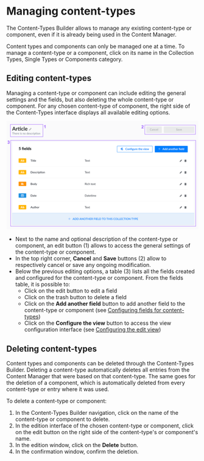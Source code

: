 # Managing content-types

The Content-Types Builder allows to manage any existing content-type or component, even if it is already being used in the Content Manager.

Content types and components can only be managed one at a time. To manage a content-type or a component, click on its name in the Collection Types, Single Types or Components category.

## Editing content-types

Managing a content-type or component can include editing the general settings and the fields, but also deleting the whole content-type or component. For any chosen content-type of component, the right side of the Content-Types interface displays all available editing options.

![Content-Types Builder's edition interface](../assets/content-types-builder/content-types-builder_edition.png)

- Next to the name and optional description of the content-type or component, an edit button <Fa-PencilAlt />  (1) allows to access the general settings of the content-type or component.
- In the top right corner, **Cancel** and **Save** buttons (2) allow to respectively cancel or save any ongoing modification.
- Below the previous editing options, a table (3) lists all the fields created and configured for the content-type or component. From the fields table, it is possible to:
  - Click on the edit button <Fa-PencilAlt /> to edit a field
  - Click on the trash button <Fa-TrashAlt /> to delete a field
  - Click on the **Add another field** button to add another field to the content-type or component (see [Configuring fields for content-types](/user-docs/latest/content-manager/configuring-fields-content-type))
  - Click on the **Configure the view** button to access the view configuration interface (see [Configuring the edit view](/user-docs/latest/content-manager/configuring-view-of-content-type#configuring-the-edit-view))


## Deleting content-types

Content types and components can be deleted through the Content-Types Builder. Deleting a content-type automatically deletes all entries from the Content Manager that were based on that content-type. The same goes for the deletion of a component, which is automatically deleted from every content-type or entry where it was used.

To delete a content-type or component:

1. In the Content-Types Builder navigation, click on the name of the content-type or component to delete.
2. In the edition interface of the chosen content-type or component, click on the edit button <Fa-PencilAlt /> on the right side of the content-type's or component's name.
3. In the edition window, click on the **Delete** button.
4. In the confirmation window, confirm the deletion.



